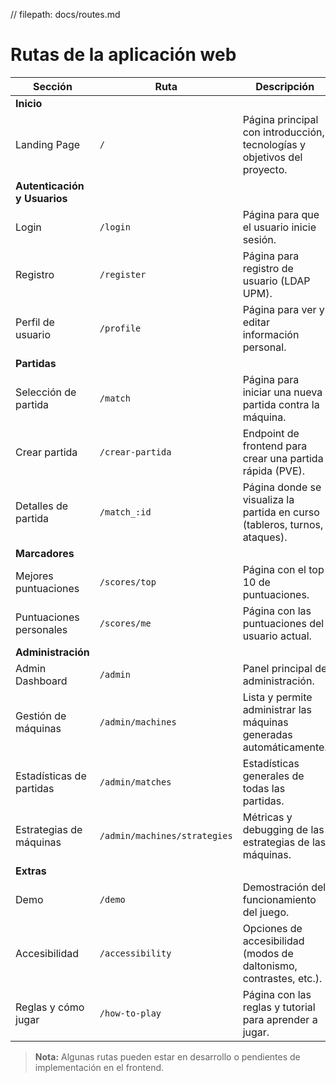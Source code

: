 
// filepath: docs/routes.md
# Rutas de la aplicación web

| **Sección**                  | **Ruta**                     | **Descripción**                                                                                 |
|------------------------------|------------------------------|-------------------------------------------------------------------------------------------------|
| **Inicio**                   |
| Landing Page                 | `/`                          | Página principal con introducción, tecnologías y objetivos del proyecto.                        |
| **Autenticación y Usuarios** |
| Login                        | `/login`                     | Página para que el usuario inicie sesión.                                                       |
| Registro                     | `/register`                  | Página para registro de usuario (LDAP UPM).                                                     |
| Perfil de usuario            | `/profile`                   | Página para ver y editar información personal.                                                  |
| **Partidas**                 |
| Selección de partida         | `/match`                     | Página para iniciar una nueva partida contra la máquina.                                        |
| Crear partida                | `/crear-partida`             | Endpoint de frontend para crear una partida rápida (PVE).                                       |
| Detalles de partida          | `/match_:id`                 | Página donde se visualiza la partida en curso (tableros, turnos, ataques).                      |
| **Marcadores**               |
| Mejores puntuaciones         | `/scores/top`                | Página con el top 10 de puntuaciones.                                                           |
| Puntuaciones personales      | `/scores/me`                 | Página con las puntuaciones del usuario actual.                                                 |
| **Administración**           |
| Admin Dashboard              | `/admin`                     | Panel principal de administración.                                                              |
| Gestión de máquinas          | `/admin/machines`            | Lista y permite administrar las máquinas generadas automáticamente.                             |
| Estadísticas de partidas     | `/admin/matches`             | Estadísticas generales de todas las partidas.                                                   |
| Estrategias de máquinas      | `/admin/machines/strategies` | Métricas y debugging de las estrategias de las máquinas.                                        |
| **Extras**                   |
| Demo                         | `/demo`                      | Demostración del funcionamiento del juego.                                                      |
| Accesibilidad                | `/accessibility`             | Opciones de accesibilidad (modos de daltonismo, contrastes, etc.).                              |
| Reglas y cómo jugar          | `/how-to-play`               | Página con las reglas y tutorial para aprender a jugar.                                         |

> **Nota:** Algunas rutas pueden estar en desarrollo o pendientes de implementación en el frontend.
